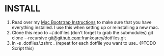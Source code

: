 INSTALL
========

1. Read over my [Mac Bootstrap Instructions](https://github.com/frankcarey/dotfiles/blob/master/bootstrap.md) to make sure that you have everything installed. I use this when setting up or reinstalling a new mac.
2. Clone this repo to ~/.dotfiles (don't forget to grab the submodules)
    git clone --recursive git@github.com:frankcarey/dotfiles.git
3. ln -s .dotfiles/.zshrc . (repeat for each dotfile you want to use.. @TODO Script this)
